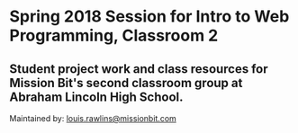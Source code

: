 # Spring 2018 Session for Intro to Web Programming, Classroom 2

## Student project work and class resources for Mission Bit's second classroom group at Abraham Lincoln High School.

Maintained by: louis.rawlins@missionbit.com
